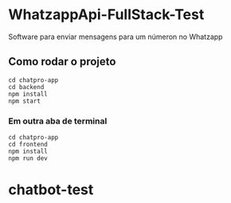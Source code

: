 # WhatzappApi-FullStack-Test
Software para enviar mensagens para um númeron no Whatzapp

## Como rodar o projeto
```
cd chatpro-app
cd backend
npm install
npm start
```

### Em outra aba de terminal

```
cd chatpro-app
cd frontend
npm install
npm run dev
```


# chatbot-test
